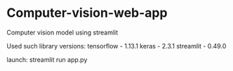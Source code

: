 # Computer-vision-web-app
Computer vision model using streamlit

Used such library versions:
tensorflow - 1.13.1
keras - 2.3.1
streamlit - 0.49.0

launch: streamlit run app.py
